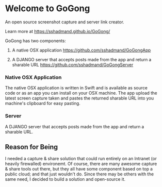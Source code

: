 # Welcome to GoGong
An open source screenshot capture and server link creator. 

Learn more at https://sshadmand.github.io/GoGong/

GoGong has two components:

 1. A native OSX application https://github.com/sshadmand/GoGongApp

 2. A DJANGO server that accepts posts made from the app and return a sharable URL https://github.com/sshadmand/GoGongServer


### Native OSX Application
 
The native OSX application is written in Swift and is available as source code or as an app you can install on your OSX machine. The app upload the latest screen capture taken and pastes the returned sharable URL into you machine's clipboard for easy pasting.
 
### Server

A DJANGO server that accepts posts made from the app and return a sharable URL.

## Reason for Being
I needed a capture & share solution that could run entirely on an Intranet (or heavily firewalled) environemt. Of course, there are many awesome capture & share tools out there, but they all have some component based on top a public cloud; and that just wouldn't do. Since there may be others with the same need, I decided to build a solution and open-source it.
